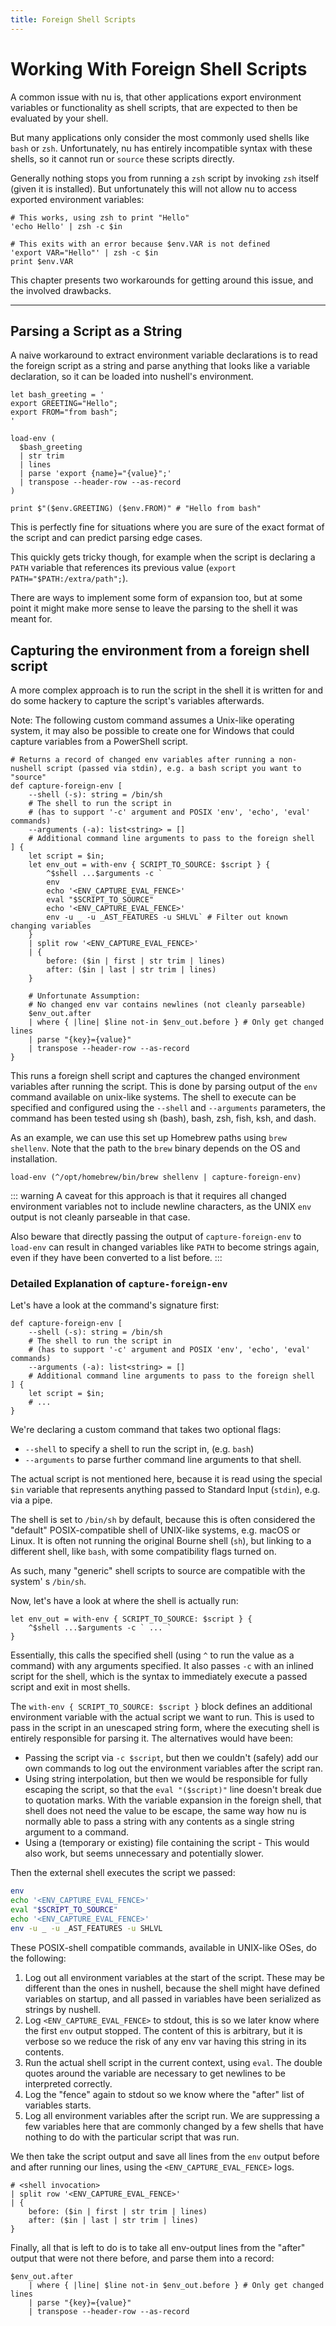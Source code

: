 ```yaml
---
title: Foreign Shell Scripts
---
```


# Working With Foreign Shell Scripts

A common issue with nu is, that other applications export environment variables
or functionality as shell scripts, that are expected to then be evaluated by
your shell.

But many applications only consider the most commonly used shells like `bash` or
`zsh`. Unfortunately, nu has entirely incompatible syntax with these shells, so
it cannot run or `source` these scripts directly.

Generally nothing stops you from running a `zsh` script by invoking `zsh` itself
(given it is installed). But unfortunately this will not allow nu to access
exported environment variables:

```nu
# This works, using zsh to print "Hello"
'echo Hello' | zsh -c $in

# This exits with an error because $env.VAR is not defined
'export VAR="Hello"' | zsh -c $in
print $env.VAR
```

This chapter presents two workarounds for getting around this issue, and the
involved drawbacks.

---

## Parsing a Script as a String

A naive workaround to extract environment variable declarations is to read the
foreign script as a string and parse anything that looks like a variable
declaration, so it can be loaded into nushell's environment.

```nu
let bash_greeting = '
export GREETING="Hello";
export FROM="from bash";
'

load-env (
  $bash_greeting
  | str trim
  | lines
  | parse 'export {name}="{value}";'
  | transpose --header-row --as-record
)

print $"($env.GREETING) ($env.FROM)" # "Hello from bash"
```

This is perfectly fine for situations where you are sure of the exact format of
the script and can predict parsing edge cases.

This quickly gets tricky though, for example when the script is declaring a
`PATH` variable that references its previous value
(`export PATH="$PATH:/extra/path";`).

There are ways to implement some form of expansion too, but at some point it
might make more sense to leave the parsing to the shell it was meant for.

## Capturing the environment from a foreign shell script

A more complex approach is to run the script in the shell it is written for and
do some hackery to capture the script's variables afterwards.

Note: The following custom command assumes a Unix-like operating system, it may
also be possible to create one for Windows that could capture variables from a
PowerShell script.

```nu
# Returns a record of changed env variables after running a non-nushell script (passed via stdin), e.g. a bash script you want to "source"
def capture-foreign-env [
    --shell (-s): string = /bin/sh
    # The shell to run the script in
    # (has to support '-c' argument and POSIX 'env', 'echo', 'eval' commands)
    --arguments (-a): list<string> = []
    # Additional command line arguments to pass to the foreign shell
] {
    let script = $in;
    let env_out = with-env { SCRIPT_TO_SOURCE: $script } {
        ^$shell ...$arguments -c `
        env
        echo '<ENV_CAPTURE_EVAL_FENCE>'
        eval "$SCRIPT_TO_SOURCE"
        echo '<ENV_CAPTURE_EVAL_FENCE>'
        env -u _ -u _AST_FEATURES -u SHLVL` # Filter out known changing variables
    }
    | split row '<ENV_CAPTURE_EVAL_FENCE>'
    | {
        before: ($in | first | str trim | lines)
        after: ($in | last | str trim | lines)
    }

    # Unfortunate Assumption:
    # No changed env var contains newlines (not cleanly parseable)
    $env_out.after
    | where { |line| $line not-in $env_out.before } # Only get changed lines
    | parse "{key}={value}"
    | transpose --header-row --as-record
}
```

This runs a foreign shell script and captures the changed environment variables
after running the script. This is done by parsing output of the `env` command
available on unix-like systems. The shell to execute can be specified and
configured using the `--shell` and `--arguments` parameters, the command has
been tested using sh (bash), bash, zsh, fish, ksh, and dash.

As an example, we can use this set up Homebrew paths using `brew shellenv`. Note
that the path to the `brew` binary depends on the OS and installation.

```
load-env (^/opt/homebrew/bin/brew shellenv | capture-foreign-env)
```

::: warning A caveat for this approach is that it requires all changed
environment variables not to include newline characters, as the UNIX `env`
output is not cleanly parseable in that case.

Also beware that directly passing the output of `capture-foreign-env` to
`load-env` can result in changed variables like `PATH` to become strings again,
even if they have been converted to a list before. :::

### Detailed Explanation of `capture-foreign-env`

Let's have a look at the command's signature first:

```nu
def capture-foreign-env [
    --shell (-s): string = /bin/sh
    # The shell to run the script in
    # (has to support '-c' argument and POSIX 'env', 'echo', 'eval' commands)
    --arguments (-a): list<string> = []
    # Additional command line arguments to pass to the foreign shell
] {
    let script = $in;
    # ...
}
```

We're declaring a custom command that takes two optional flags:

- `--shell` to specify a shell to run the script in, (e.g. `bash`)
- `--arguments` to parse further command line arguments to that shell.

The actual script is not mentioned here, because it is read using the special
`$in` variable that represents anything passed to Standard Input (`stdin`), e.g.
via a pipe.

The shell is set to `/bin/sh` by default, because this is often considered the
"default" POSIX-compatible shell of UNIX-like systems, e.g. macOS or Linux. It
is often not running the original Bourne shell (`sh`), but linking to a
different shell, like `bash`, with some compatibility flags turned on.

As such, many "generic" shell scripts to source are compatible with the system'
s `/bin/sh`.

Now, let's have a look at where the shell is actually run:

```nu
let env_out = with-env { SCRIPT_TO_SOURCE: $script } {
    ^$shell ...$arguments -c ` ... `
}
```

Essentially, this calls the specified shell (using `^` to run the value as a
command) with any arguments specified. It also passes `-c` with an inlined
script for the shell, which is the syntax to immediately execute a passed script
and exit in most shells.

The `with-env { SCRIPT_TO_SOURCE: $script }` block defines an additional
environment variable with the actual script we want to run. This is used to pass
in the script in an unescaped string form, where the executing shell is entirely
responsible for parsing it. The alternatives would have been:

- Passing the script via `-c $script`, but then we couldn't (safely) add our own
  commands to log out the environment variables after the script ran.
- Using string interpolation, but then we would be responsible for fully
  escaping the script, so that the `eval "($script)"` line doesn't break due to
  quotation marks. With the variable expansion in the foreign shell, that shell
  does not need the value to be escape, the same way how nu is normally able to
  pass a string with any contents as a single string argument to a command.
- Using a (temporary or existing) file containing the script - This would also
  work, but seems unnecessary and potentially slower.

Then the external shell executes the script we passed:

```bash
env
echo '<ENV_CAPTURE_EVAL_FENCE>'
eval "$SCRIPT_TO_SOURCE"
echo '<ENV_CAPTURE_EVAL_FENCE>'
env -u _ -u _AST_FEATURES -u SHLVL
```

These POSIX-shell compatible commands, available in UNIX-like OSes, do the
following:

1. Log out all environment variables at the start of the script. These may be
   different than the ones in nushell, because the shell might have defined
   variables on startup, and all passed in variables have been serialized as
   strings by nushell.
2. Log `<ENV_CAPTURE_EVAL_FENCE>` to stdout, this is so we later know where the
   first `env` output stopped. The content of this is arbitrary, but it is
   verbose so we reduce the risk of any env var having this string in its
   contents.
3. Run the actual shell script in the current context, using `eval`. The double
   quotes around the variable are necessary to get newlines to be interpreted
   correctly.
4. Log the "fence" again to stdout so we know where the "after" list of
   variables starts.
5. Log all environment variables after the script run. We are suppressing a few
   variables here that are commonly changed by a few shells that have nothing to
   do with the particular script that was run.

We then take the script output and save all lines from the `env` output before
and after running our lines, using the `<ENV_CAPTURE_EVAL_FENCE>` logs.

```nu
# <shell invocation>
| split row '<ENV_CAPTURE_EVAL_FENCE>'
| {
    before: ($in | first | str trim | lines)
    after: ($in | last | str trim | lines)
}
```

Finally, all that is left to do is to take all env-output lines from the "after"
output that were not there before, and parse them into a record:

```nu
$env_out.after
    | where { |line| $line not-in $env_out.before } # Only get changed lines
    | parse "{key}={value}"
    | transpose --header-row --as-record
```
